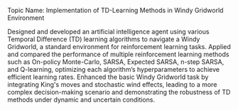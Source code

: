 
Topic Name: Implementation of TD-Learning Methods in Windy Gridworld Environment

Designed and developed an artificial intelligence agent using various Temporal Difference (TD) learning algorithms to navigate a Windy Gridworld, a standard environment for reinforcement learning tasks.
Applied and compared the performance of multiple reinforcement learning methods such as On-policy Monte-Carlo, SARSA, Expected SARSA, n-step SARSA, and Q-learning, optimizing each algorithm’s hyperparameters to achieve efficient learning rates.
Enhanced the basic Windy Gridworld task by integrating King's moves and stochastic wind effects, leading to a more complex decision-making scenario and demonstrating the robustness of TD methods under dynamic and uncertain conditions.



